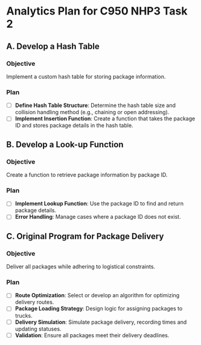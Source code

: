 # Analytics Plan for C950 NHP3 Task 2

## A. Develop a Hash Table

### Objective
Implement a custom hash table for storing package information.

### Plan
- [ ] **Define Hash Table Structure**: Determine the hash table size and collision handling method (e.g., chaining or open addressing).
- [ ] **Implement Insertion Function**: Create a function that takes the package ID and stores package details in the hash table.

## B. Develop a Look-up Function

### Objective
Create a function to retrieve package information by package ID.

### Plan
- [ ] **Implement Lookup Function**: Use the package ID to find and return package details.
- [ ] **Error Handling**: Manage cases where a package ID does not exist.

## C. Original Program for Package Delivery

### Objective
Deliver all packages while adhering to logistical constraints.

### Plan
- [ ] **Route Optimization**: Select or develop an algorithm for optimizing delivery routes.
- [ ] **Package Loading Strategy**: Design logic for assigning packages to trucks.
- [ ] **Delivery Simulation**: Simulate package delivery, recording times and updating statuses.
- [ ] **Validation**: Ensure all packages meet their delivery deadlines.